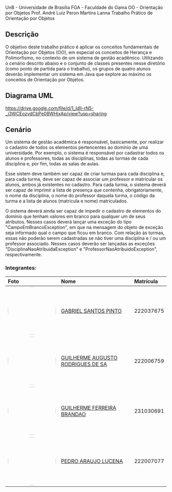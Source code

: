 UnB - Universidade de Brasilia
FGA - Faculdade do Gama
OO - Orientação por Objetos
Prof. André Luiz Peron Martins Lanna
Trabalho Prático de Orientação por Objetos

## Descrição

O objetivo deste trabalho prático é aplicar os conceitos fundamentais de Orientação por Objetos (OO), em especial os conceitos de Herança e Polimorfismo, no contexto de um sistema de gestão acadêmico. Utilizando o cenário descrito abaixo e o conjunto de classes presentes nesse diretório (como ponto de partida para o trabalho), os grupos de quatro alunos deverão implementar um sistema em Java que explore ao máximo os conceitos de Orientação por Objetos.


## Diagrama UML




https://drive.google.com/file/d/1_IdIl-rN5-_j3WCEozvdCbPe08WHjxAp/view?usp=sharing





## Cenário 
Um sistema de gestão acadêmica é responsável, basicamente, por realizar o cadastro de todos os elementos pertencentes ao domínio de uma universidade. Por exemplo, o sistema é responsável por cadastrar todos os alunos e professores, todas as disciplinas, todas as turmas de cada disciplina e, por fim, todas as salas de aulas.

Esse sistem deve também ser capaz de criar turmas para cada disciplina e, para cada turma, deve ser capaz de associar um professor e matricular os alunos, ambos já existentes no cadastro. Para cada turma, o sistema deverá ser capaz de imprimir a lista de presença que contenha, obrigatoriamente, o nome da disciplina, o nome do professor daquela turma, o código da turma e a lista de alunos (matricula e nome) matriculados.

O sistema deverá ainda ser capaz de impedir o cadastro de elementos do domínio que tenham valores em branco para qualquer um de seus atributos. Nesses casos deverá lançar uma exceção do tipo "CampoEmBrancoException", em que na mensagem do objeto de exceção seja informado qual o campo que ficou em branco. Com relação às turmas, essas não poderão serem cadastradas se não tiver uma disciplina e / ou um professor associado. Nesses casos deverão ser lançadas as exceções "DisciplinaNaoAtribuidaException" e "ProfessorNaoAtribuidoException", respectivamente.


### Integrantes:

|Foto|Nome|Matrícula|
|:-|:-|:-|
|<img style="border-radius: 50%;" src="https://avatars.githubusercontent.com/u/144184007?v=4" width="150px;"/>|[GABRIEL SANTOS PINTO](https://github.com/GabrielSPinto)|222037675|
|<img style="border-radius: 50%;" src="https://avatars.githubusercontent.com/u/164926129?v=4" width="150px;"/>|[GUILHERME AUGUSTO RODRIGUES DE SA](https://github.com/GuizinDeSa)|222006759|
|<img style="border-radius: 50%;" src="https://avatars.githubusercontent.com/u/124108334?v=4" width="150px;"/>|[GUILHERME FERREIRA BRANDAO](https://github.com/Guibs969)|231030691|
|<img style="border-radius: 50%;" src="https://avatars.githubusercontent.com/u/173406776?v=4" width="150px;"/>|[PEDRO ARAUJO LUCENA](https://github.com/PedroAraujo004)|222007077|
